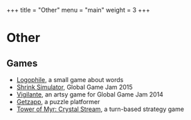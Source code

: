 +++
title = "Other"
menu = "main"
weight = 3
+++

# Other

## Games

- [Logophile](https://play.google.com/store/apps/details?id=io.github.dariusf.logophile), a small game about words
- [Shrink Simulator](https://globalgamejam.org/2015/games/shrink-simulator-2015), Global Game Jam 2015
- [Vigilante](https://globalgamejam.org/2014/games/vigilante), an artsy game for Global Game Jam 2014
- [Getzapp](https://www.youtube.com/watch?v=HjXklXXprAA), a puzzle platformer
- [Tower of Myr: Crystal Stream](https://www.youtube.com/watch?v=1nM9Xh58SYU), a turn-based strategy game

